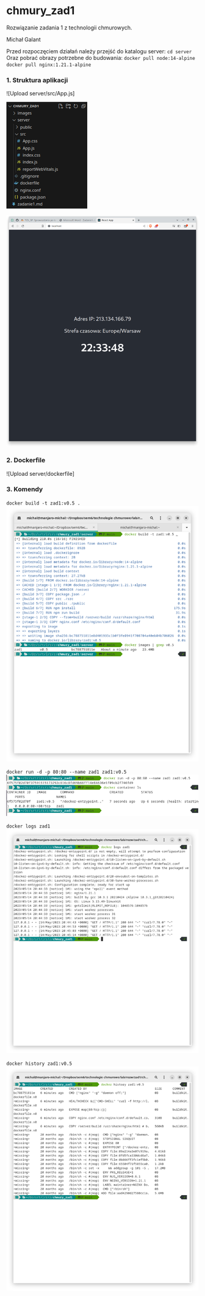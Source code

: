 # chmury_zad1

Rozwiązanie zadania 1 z technologii chmurowych.

Michał Galant

Przed rozpoczęciem działań należy przejść do katalogu server:
`cd server`
Oraz pobrać obrazy potrzebne do budowania:
`docker pull node:14-alpine`
`docker pull nginx:1.21.1-alpine`

<h3>1. Struktura aplikacji</h3>

![Upload server/src/App.js]

![Struktura folderu](images/struktura.png)

![Działanie aplikacji](images/app.png)

<h3>2. Dockerfile</h3>

![Upload server/dockerfile]

<h3>3. Komendy</h3>

`docker build -t zad1:v0.5 .`
![Budowanie obrazu](images/budowanie_obrazu.png)

`docker run -d -p 80:80 --name zad1 zad1:v0.5`
![Włączenie kontenera](images/kontener.png)

`docker logs zad1`
![Logi kontenera](images/logs.png)

`docker history zad1:v0.5`
![Warstwy](images/warstwy.png)
